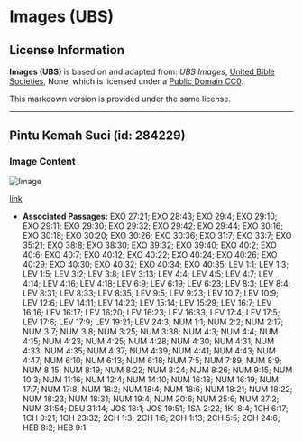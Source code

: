 # Images (UBS)

## License Information

**Images (UBS)** is based on and adapted from: _UBS Images_, [United Bible Societies](https://unitedbiblesocieties.org/), None, which is licensed under a [Public Domain CC0](https://creativecommons.org/public-domain/cc0/).

This markdown version is provided under the same license.



--------------------------------

## Pintu Kemah Suci (id: 284229)

### Image Content

![Image](https://cdn.aquifer.bible/aquifer-content/resources/Media/WEB-0428_tabernacle_entrance.jpg)

[link](https://cdn.aquifer.bible/aquifer-content/resources/Media/WEB-0428_tabernacle_entrance.jpg)

* **Associated Passages:** EXO 27:21; EXO 28:43; EXO 29:4; EXO 29:10; EXO 29:11; EXO 29:30; EXO 29:32; EXO 29:42; EXO 29:44; EXO 30:16; EXO 30:18; EXO 30:20; EXO 30:26; EXO 30:36; EXO 31:7; EXO 33:7; EXO 35:21; EXO 38:8; EXO 38:30; EXO 39:32; EXO 39:40; EXO 40:2; EXO 40:6; EXO 40:7; EXO 40:12; EXO 40:22; EXO 40:24; EXO 40:26; EXO 40:29; EXO 40:30; EXO 40:32; EXO 40:34; EXO 40:35; LEV 1:1; LEV 1:3; LEV 1:5; LEV 3:2; LEV 3:8; LEV 3:13; LEV 4:4; LEV 4:5; LEV 4:7; LEV 4:14; LEV 4:16; LEV 4:18; LEV 6:9; LEV 6:19; LEV 6:23; LEV 8:3; LEV 8:4; LEV 8:31; LEV 8:33; LEV 8:35; LEV 9:5; LEV 9:23; LEV 10:7; LEV 10:9; LEV 12:6; LEV 14:11; LEV 14:23; LEV 15:14; LEV 15:29; LEV 16:7; LEV 16:16; LEV 16:17; LEV 16:20; LEV 16:23; LEV 16:33; LEV 17:4; LEV 17:5; LEV 17:6; LEV 17:9; LEV 19:21; LEV 24:3; NUM 1:1; NUM 2:2; NUM 2:17; NUM 3:7; NUM 3:8; NUM 3:25; NUM 3:38; NUM 4:3; NUM 4:4; NUM 4:15; NUM 4:23; NUM 4:25; NUM 4:28; NUM 4:30; NUM 4:31; NUM 4:33; NUM 4:35; NUM 4:37; NUM 4:39; NUM 4:41; NUM 4:43; NUM 4:47; NUM 6:10; NUM 6:13; NUM 6:18; NUM 7:5; NUM 7:89; NUM 8:9; NUM 8:15; NUM 8:19; NUM 8:22; NUM 8:24; NUM 8:26; NUM 9:15; NUM 10:3; NUM 11:16; NUM 12:4; NUM 14:10; NUM 16:18; NUM 16:19; NUM 17:7; NUM 17:8; NUM 18:2; NUM 18:4; NUM 18:6; NUM 18:21; NUM 18:22; NUM 18:23; NUM 18:31; NUM 19:4; NUM 20:6; NUM 25:6; NUM 27:2; NUM 31:54; DEU 31:14; JOS 18:1; JOS 19:51; 1SA 2:22; 1KI 8:4; 1CH 6:17; 1CH 9:21; 1CH 23:32; 2CH 1:3; 2CH 1:6; 2CH 1:13; 2CH 5:5; 2CH 24:6; HEB 8:2; HEB 9:1

